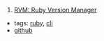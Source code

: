 1. [RVM: Ruby Version Manager](https://rvm.io/)
  * tags: [ruby](tags/ruby.md), [cli](tags/cli.md)
  * [github](https://github.com/rvm/rvm)
